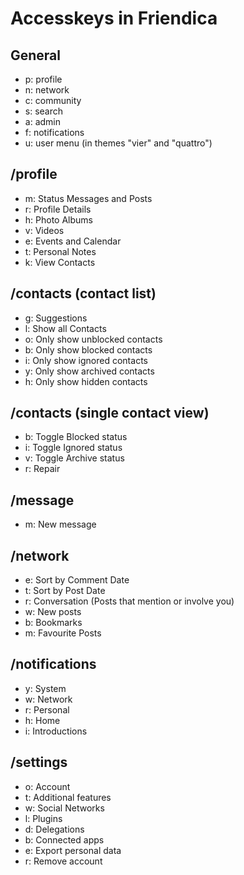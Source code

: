 Accesskeys in Friendica
=======================

General
-------
* p: profile
* n: network
* c: community
* s: search
* a: admin
* f: notifications
* u: user menu (in themes "vier" and "quattro")

/profile
--------
* m: Status Messages and Posts
* r: Profile Details
* h: Photo Albums
* v: Videos
* e: Events and Calendar
* t: Personal Notes
* k: View Contacts

/contacts (contact list)
---------
* g: Suggestions
* l: Show all Contacts
* o: Only show unblocked contacts
* b: Only show blocked contacts
* i: Only show ignored contacts
* y: Only show archived contacts
* h: Only show hidden contacts

/contacts (single contact view)
-------------------------------
* b: Toggle Blocked status
* i: Toggle Ignored status
* v: Toggle Archive status
* r: Repair

/message
--------
* m: New message

/network
--------
* e: Sort by Comment Date
* t: Sort by Post Date
* r: Conversation (Posts that mention or involve you)
* w: New posts
* b: Bookmarks
* m: Favourite Posts

/notifications
--------------
* y: System
* w: Network
* r: Personal
* h: Home
* i: Introductions

/settings
---------
* o: Account
* t: Additional features
* w: Social Networks
* l: Plugins
* d: Delegations
* b: Connected apps
* e: Export personal data
* r: Remove account
